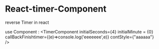 # React-timer-Component
reverse Timer in react


use Component :
<TimerComponent
initialSeconds={4}
initialMinute = {0}
callBackFinishtimer={(e)=>console.log('eeeeeee',e)}
contStyle={"aaaaaa"}
/>
